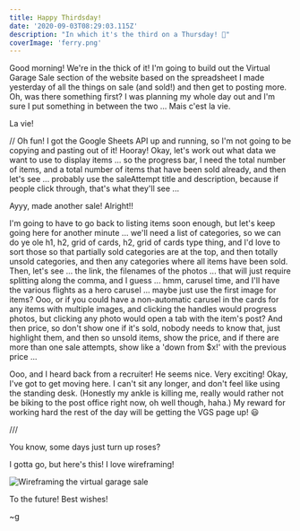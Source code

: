 ```yaml
---
title: Happy Thirdsday!
date: '2020-09-03T08:29:03.115Z'
description: "In which it's the third on a Thursday! 🤣"
coverImage: 'ferry.png'
---
```


Good morning! We're in the thick of it! I'm going to build out the Virtual Garage Sale section of the website based on the spreadsheet I made yesterday of all the things on sale (and sold!) and then get to posting more. Oh, was there something first? I was planning my whole day out and I'm sure I put something in between the two ... Mais c'est la vie.

La vie!

// Oh fun! I got the Google Sheets API up and running, so I'm not going to be copying and pasting out of it! Hooray! Okay, let's work out what data we want to use to display items ... so the progress bar, I need the total number of items, and a total number of items that have been sold already, and then let's see ... probably use the saleAttempt title and description, because if people click through, that's what they'll see ...

Ayyy, made another sale! Alright!!

I'm going to have to go back to listing items soon enough, but let's keep going here for another minute ... we'll need a list of categories, so we can do ye ole h1, h2, grid of cards, h2, grid of cards type thing, and I'd love to sort those so that partially sold categories are at the top, and then totally unsold categories, and then any categories where all items have been sold. Then, let's see ... the link, the filenames of the photos ... that will just require splitting along the comma, and I guess ... hmm, carusel time, and I'll have the various flights as a hero carusel ... maybe just use the first image for items? Ooo, or if you could have a non-automatic carusel in the cards for any items with multiple images, and clicking the handles would progress photos, but clicking any photo would open a tab with the item's post? And then price, so don't show one if it's sold, nobody needs to know that, just highlight them, and then so unsold items, show the price, and if there are more than one sale attempts, show like a 'down from \$x!' with the previous price ...

Ooo, and I heard back from a recruiter! He seems nice. Very exciting! Okay, I've got to get moving here. I can't sit any longer, and don't feel like using the standing desk. (Honestly my ankle is killing me, really would rather not be biking to the post office right now, oh well though, haha.) My reward for working hard the rest of the day will be getting the VGS page up! 😃

///

You know, some days just turn up roses?

I gotta go, but here's this! I love wireframing!

![Wireframing the virtual garage sale](/vgsWireframing1.jpg)

To the future! Best wishes!

~g
